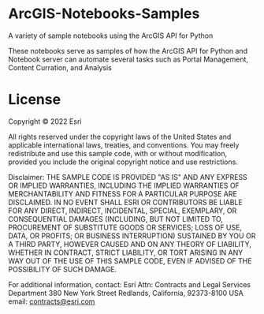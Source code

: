 # ArcGIS-Notebooks-Samples
A variety of sample notebooks using the ArcGIS API for Python

These notebooks serve as samples of how the ArcGIS API for Python and Notebook server can automate several tasks such as Portal Management, Content Curration, and Analysis

# License


Copyright © 2022 Esri

All rights reserved under the copyright laws of the United States 
and applicable international laws, treaties, and conventions.
You may freely redistribute and use this sample code, with or 
without modification, provided you include the original copyright 
notice and use restrictions.

Disclaimer: THE SAMPLE CODE IS PROVIDED "AS IS" AND ANY EXPRESS 
OR IMPLIED WARRANTIES, INCLUDING THE IMPLIED WARRANTIES OF 
MERCHANTABILITY AND FITNESS FOR A PARTICULAR PURPOSE ARE 
DISCLAIMED. IN NO EVENT SHALL ESRI OR CONTRIBUTORS BE LIABLE FOR
ANY DIRECT, INDIRECT, INCIDENTAL, SPECIAL, EXEMPLARY, OR CONSEQUENTIAL 
DAMAGES (INCLUDING, BUT NOT LIMITED TO, PROCUREMENT OF SUBSTITUTE GOODS 
OR SERVICES; LOSS OF USE, DATA, OR PROFITS; OR BUSINESS INTERRUPTION) 
SUSTAINED BY YOU OR A THIRD PARTY, HOWEVER CAUSED AND ON ANY THEORY OF LIABILITY, 
WHETHER IN CONTRACT, STRICT LIABILITY, OR TORT ARISING IN ANY WAY OUT OF THE USE 
OF THIS SAMPLE CODE, EVEN IF ADVISED OF THE POSSIBILITY OF SUCH DAMAGE.

For additional information, contact:
Esri
Attn: Contracts and Legal Services Department
380 New York Street
Redlands, California, 92373-8100
USA
email: contracts@esri.com
